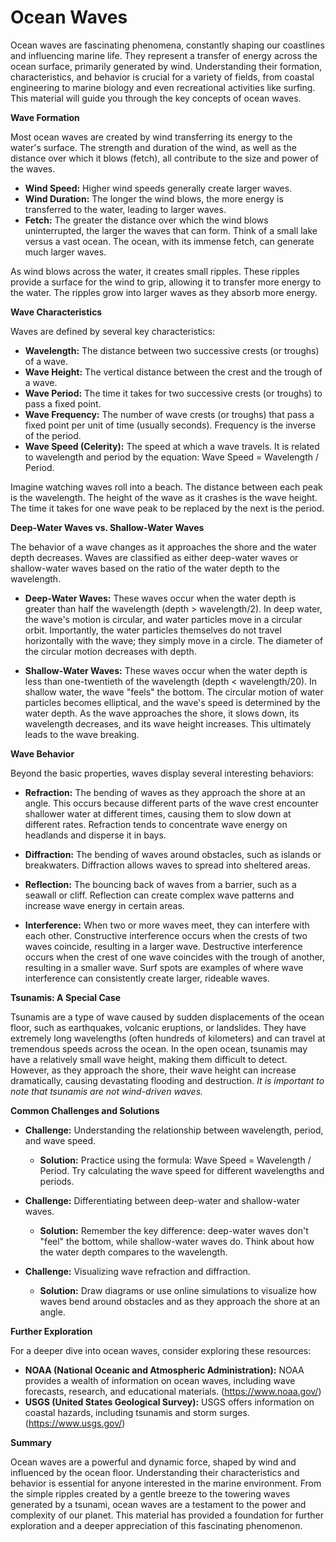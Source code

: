 # Ocean Waves

Ocean waves are fascinating phenomena, constantly shaping our coastlines and influencing marine life. They represent a transfer of energy across the ocean surface, primarily generated by wind. Understanding their formation, characteristics, and behavior is crucial for a variety of fields, from coastal engineering to marine biology and even recreational activities like surfing. This material will guide you through the key concepts of ocean waves.

**Wave Formation**

Most ocean waves are created by wind transferring its energy to the water's surface. The strength and duration of the wind, as well as the distance over which it blows (fetch), all contribute to the size and power of the waves.

*   **Wind Speed:** Higher wind speeds generally create larger waves.
*   **Wind Duration:** The longer the wind blows, the more energy is transferred to the water, leading to larger waves.
*   **Fetch:** The greater the distance over which the wind blows uninterrupted, the larger the waves that can form. Think of a small lake versus a vast ocean. The ocean, with its immense fetch, can generate much larger waves.

As wind blows across the water, it creates small ripples. These ripples provide a surface for the wind to grip, allowing it to transfer more energy to the water. The ripples grow into larger waves as they absorb more energy.

**Wave Characteristics**

Waves are defined by several key characteristics:

*   **Wavelength:** The distance between two successive crests (or troughs) of a wave.
*   **Wave Height:** The vertical distance between the crest and the trough of a wave.
*   **Wave Period:** The time it takes for two successive crests (or troughs) to pass a fixed point.
*   **Wave Frequency:** The number of wave crests (or troughs) that pass a fixed point per unit of time (usually seconds). Frequency is the inverse of the period.
*   **Wave Speed (Celerity):** The speed at which a wave travels. It is related to wavelength and period by the equation: Wave Speed = Wavelength / Period.

Imagine watching waves roll into a beach. The distance between each peak is the wavelength. The height of the wave as it crashes is the wave height. The time it takes for one wave peak to be replaced by the next is the period.

**Deep-Water Waves vs. Shallow-Water Waves**

The behavior of a wave changes as it approaches the shore and the water depth decreases. Waves are classified as either deep-water waves or shallow-water waves based on the ratio of the water depth to the wavelength.

*   **Deep-Water Waves:** These waves occur when the water depth is greater than half the wavelength (depth > wavelength/2). In deep water, the wave's motion is circular, and water particles move in a circular orbit. Importantly, the water particles themselves do not travel horizontally with the wave; they simply move in a circle. The diameter of the circular motion decreases with depth.

*   **Shallow-Water Waves:** These waves occur when the water depth is less than one-twentieth of the wavelength (depth < wavelength/20). In shallow water, the wave "feels" the bottom. The circular motion of water particles becomes elliptical, and the wave's speed is determined by the water depth. As the wave approaches the shore, it slows down, its wavelength decreases, and its wave height increases. This ultimately leads to the wave breaking.

**Wave Behavior**

Beyond the basic properties, waves display several interesting behaviors:

*   **Refraction:** The bending of waves as they approach the shore at an angle. This occurs because different parts of the wave crest encounter shallower water at different times, causing them to slow down at different rates. Refraction tends to concentrate wave energy on headlands and disperse it in bays.

*   **Diffraction:** The bending of waves around obstacles, such as islands or breakwaters. Diffraction allows waves to spread into sheltered areas.

*   **Reflection:** The bouncing back of waves from a barrier, such as a seawall or cliff. Reflection can create complex wave patterns and increase wave energy in certain areas.

*   **Interference:** When two or more waves meet, they can interfere with each other. Constructive interference occurs when the crests of two waves coincide, resulting in a larger wave. Destructive interference occurs when the crest of one wave coincides with the trough of another, resulting in a smaller wave. Surf spots are examples of where wave interference can consistently create larger, rideable waves.

**Tsunamis: A Special Case**

Tsunamis are a type of wave caused by sudden displacements of the ocean floor, such as earthquakes, volcanic eruptions, or landslides. They have extremely long wavelengths (often hundreds of kilometers) and can travel at tremendous speeds across the ocean. In the open ocean, tsunamis may have a relatively small wave height, making them difficult to detect. However, as they approach the shore, their wave height can increase dramatically, causing devastating flooding and destruction. *It is important to note that tsunamis are not wind-driven waves.*

**Common Challenges and Solutions**

*   **Challenge:** Understanding the relationship between wavelength, period, and wave speed.
    *   **Solution:** Practice using the formula: Wave Speed = Wavelength / Period. Try calculating the wave speed for different wavelengths and periods.

*   **Challenge:** Differentiating between deep-water and shallow-water waves.
    *   **Solution:** Remember the key difference: deep-water waves don't "feel" the bottom, while shallow-water waves do. Think about how the water depth compares to the wavelength.

*   **Challenge:** Visualizing wave refraction and diffraction.
    *   **Solution:** Draw diagrams or use online simulations to visualize how waves bend around obstacles and as they approach the shore at an angle.

**Further Exploration**

For a deeper dive into ocean waves, consider exploring these resources:

*   **NOAA (National Oceanic and Atmospheric Administration):** NOAA provides a wealth of information on ocean waves, including wave forecasts, research, and educational materials.
    (https://www.noaa.gov/)
*   **USGS (United States Geological Survey):** USGS offers information on coastal hazards, including tsunamis and storm surges.
    (https://www.usgs.gov/)

**Summary**

Ocean waves are a powerful and dynamic force, shaped by wind and influenced by the ocean floor. Understanding their characteristics and behavior is essential for anyone interested in the marine environment. From the simple ripples created by a gentle breeze to the towering waves generated by a tsunami, ocean waves are a testament to the power and complexity of our planet. This material has provided a foundation for further exploration and a deeper appreciation of this fascinating phenomenon.
